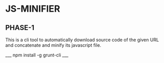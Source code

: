 # JS-MINIFIER

## PHASE-1

This is a cli tool to automatically download source code of the given URL and concatenate and minify its javascript file.

___ npm install -g grunt-cli ___
